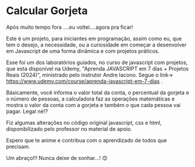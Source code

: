 # Calcular Gorjeta
 
Após muito tempo fora ....eu voltei....agora pra ficar!

Este é um projeto, para iniciantes em programação, assim como eu, que tem o desejo, a necessidade, ou a curiosidade em começar a desenvolver em Javascript de uma forma dinâmica e com projetos práticos.

Esse foi um dos laboratórios guiados, no curso de javascript com projetos, que esta disponível na Udemy, "Aprenda JAVASCRIPT em 7 dias + Projetos Reais (2024)", ministrado pelo instrutor Andre Iacono. Segue o link-> https://www.udemy.com/course/aprenda-javascript-em-7-dias .

Básicamente, você informa o valor total da conta, o percentual da gorjeta e o número de pessoas, a calculadora faz as
operações matemáticas e mostra o valor da conta com a gorjeta e também o que cada pessoa vai pagar. Legal né!?

Fiz algumas alterações no código original javascript, css e html, disponibilizado pelo professor no material de apoio.

Espero que te anime e contribua com o aprendizado de todos que precisam.

Um abraço!!! Nunca deixe de sonhar...! 
😊

